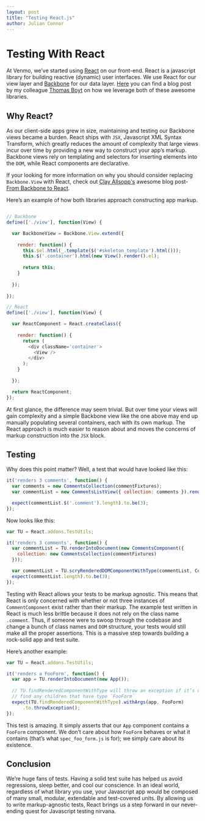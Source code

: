 ```yaml
---
layout: post
title: "Testing React.js"
author: Julian Connor
---
```


# Testing With React

At Venmo, we’ve started using [React](http://http://facebook.github.io/react) on our front-end. React is a javascript library for building reactive (dynamic) user interfaces. We use React for our view layer and [Backbone](https://backbonejs.org) for our data layer. [Here](http://venmo.github.io/blog/2014/01/17/react-as-backbone-views) you can find a blog post by my colleague [Thomas Boyt](https://twitter.com/thomasABoyt) on how we leverage both of these awesome libraries.

## Why React?

As our client-side apps grew in size, maintaining and testing our Backbone views became a burden. React ships with `JSX`, Javascript XML Syntax Transform, which greatly reduces the amount of complexity that large views incur over time by providing a new way to construct your app’s markup. Backbone views rely on templating and selectors for inserting elements into the `DOM`, while React components are declarative.

If your looking for more information on why you should consider replacing `Backbone.View` with React, check out [Clay Allsopp's](http://twitter.com/clayallsopp) awesome blog post- [From Backbone to React](https://usepropeller.com/blog/posts/from-backbone-to-react/).

Here’s an example of how both libraries approach constructing app markup.
```javascript

// Backbone
define(['./view'], function(View) {

  var BackboneView = Backbone.View.extend({
  
    render: function() {
      this.$el.html(_.template($('#skeleton_template').html()));
      this.$('.container').html(new View().render().el);
      
      return this;
    }
    
  });
  
});
```
```javascript
// React
define(['./view'], function(View) {

  var ReactComponent = React.createClass({
  
    render: function() {
      return (
        <div className='container'>
          <View />
        </div>
      );
    }
    
  });

  return ReactComponent;
});
```

At first glance, the difference may seem trivial. But over time your views will gain complexity and a simple Backbone view like the one above may end up manually populating several containers, each with its own markup. The React approach is much easier to reason about and moves the concerns of markup construction into the `JSX` block.



## Testing

Why does this point matter? Well, a test that would have looked like this:
```javascript
it('renders 3 comments', function() {
  var comments = new CommentsCollection(commentFixtures);
  var commentList = new CommentsListView({ collection: comments }).render();

  expect(commentList.$('.comment').length).to.be(3);
});
```

Now looks like this:
```javascript
var TU = React.addons.TestUtils;

it('renders 3 comments', function() {
  var commentList = TU.renderIntoDocument(new CommentsComponent({
    collection: new CommentsCollection(commentFixtures)
  }));

  var commentList = TU.scryRenderedDOMComponentWithType(commentList, CommentComponent);
  expect(commentList.length).to.be(3);
});
```

Testing with React allows your tests to be markup agnostic. This means that React is only concerned with whether or not three instances of `CommentComponent` exist rather than their markup. The example test written in React is much less brittle because it does not rely on the class name `.comment`. Thus, if someone were to swoop through the codebase and change a bunch of class names and `DOM` structure, your tests would still make all the proper assertions. This is a massive step towards building a rock-solid app and test suite.

Here’s another example:
```javascript
var TU = React.addons.TestUtils;

it('renders a FooForm', function() {
  var app = TU.renderIntoDocument(new App());
  
  // TU.findRenderedComponentWithType will throw an exception if it’s unable to
  // find any children that have type `FooForm`
  expect(TU.findRenderedComponentWithType).withArgs(app, FooForm)
      .to.throwException();
});
```
This test is amazing. It simply asserts that our `App` component contains a `FooForm` component. We don’t care about how `FooForm` behaves or what it contains (that’s what `spec_foo_form.js` is for); we simply care about its existence.

## Conclusion

We’re huge fans of tests. Having a solid test suite has helped us avoid regressions, sleep better, and cool our conscience. In an ideal world, regardless of what library you use, your Javascript app would be composed of many small, modular, extendable and test-covered units. By allowing us to write markup-agnostic tests, React brings us a step forward in our never-ending quest for Javascript testing nirvana.


